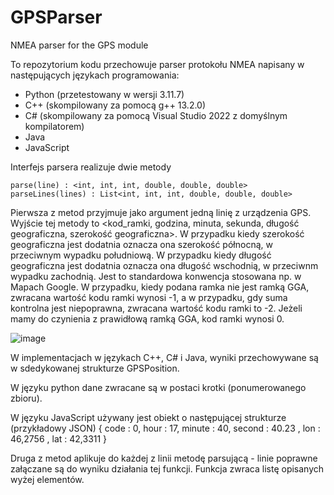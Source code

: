 # GPSParser
NMEA parser for the GPS module

To repozytorium kodu przechowuje parser protokołu NMEA napisany w następujących językach programowania: 

 - Python (przetestowany w wersji 3.11.7)
 - C++ (skompilowany za pomocą g++ 13.2.0)
 - C# (skompilowany za pomocą Visual Studio 2022 z domyślnym kompilatorem)
 - Java
 - JavaScript

Interfejs parsera realizuje dwie metody

    parse(line) : <int, int, int, double, double, double>
    parseLines(lines) : List<int, int, int, double, double, double>

Pierwsza z metod przyjmuje jako argument jedną linię z urządzenia GPS. Wyjście tej metody to <kod_ramki, godzina, minuta, sekunda, długość geograficzna, szerokość geograficzna>. W przypadku kiedy szerokość geograficzna jest dodatnia oznacza ona szerokość północną, w przeciwnym wypadku południową. W przypadku kiedy długość geograficzna jest dodatnia oznacza ona długość wschodnią, w przeciwnm wypadku zachodnią. Jest to standardowa konwencja stosowana np. w Mapach Google. W przypadku, kiedy podana ramka nie jest ramką GGA, zwracana wartość kodu ramki wynosi -1, a w przypadku, gdy suma kontrolna jest niepoprawna, zwracana wartość kodu ramki to -2. Jeżeli mamy do czynienia z prawidłową ramką GGA, kod ramki wynosi 0. 

![image](https://github.com/user-attachments/assets/5a14a7e4-39dc-4b7b-a2ae-4ae3c2c230ec)


W implementacjach w językach C++, C# i Java, wyniki przechowywane są w sdedykowanej strukturze GPSPosition.

W języku python dane zwracane są w postaci krotki (ponumerowanego zbioru).

W języku JavaScript używany jest obiekt o następującej strukturze (przykładowy JSON)
{
    code : 0,
    hour : 17,
    minute : 40,
    second : 40.23 ,
    lon : 46,2756 ,
    lat : 42,3311
}

Druga z metod aplikuje do każdej z linii metodę parsującą - linie poprawne załączane są do wyniku działania tej funkcji. Funkcja zwraca listę opisanych wyżej elementów.


